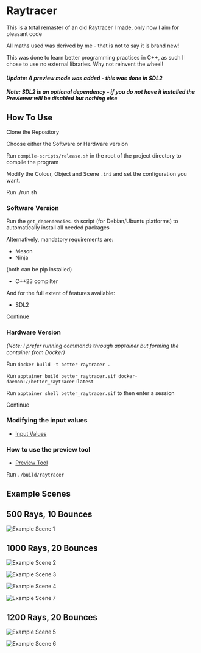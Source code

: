 # Raytracer
This is a total remaster of an old Raytracer I made, only now I aim for pleasant code

All maths used was derived by me - that is not to say it is brand new!

This was done to learn better programming practises in C++, as such I chose to use no external libraries. Why not reinvent the wheel! 

#### *Update: A preview mode was added - this was done in SDL2*

#### *Note: SDL2 is an optional dependency - if you do not have it installed the Previewer will be disabled but nothing else*

## How To Use 

Clone the Repository

Choose either the Software or Hardware version

Run `compile-scripts/release.sh` in the root of the project directory to compile the program

Modify the Colour, Object and Scene `.ini` and set the configuration you want.

Run ./run.sh 

### Software Version

Run the `get_dependencies.sh` script (for Debian/Ubuntu platforms) to automatically install all needed packages

Alternatively, mandatory requirements are:
- Meson
- Ninja
  
(both can be pip installed)
- C++23 compilter

And for the full extent of features available:
- SDL2

Continue

### Hardware Version
*(Note: I prefer running commands through apptainer but forming the container from Docker)*

Run `docker build -t better-raytracer .`

Run `apptainer build better_raytracer.sif docker-daemon://better_raytracer:latest`

Run `apptainer shell better_raytracer.sif` to then enter a session

Continue

### Modifying the input values 
* [Input Values](./instructions/ini_values.md)

### How to use the preview tool
* [Preview Tool](./instructions/preview_tool.md)

Run `./build/raytracer`

## Example Scenes

## 500 Rays, 10 Bounces 

![Example Scene 1](scenes/SimpleColour.png)

## 1000 Rays, 20 Bounces 

![Example Scene 2](scenes/RedSphereDarkRoom.png)

![Example Scene 3](scenes/StunningPink.png)

![Example Scene 4](scenes/DarkPinkRoom.png)

![Example Scene 7](scenes/BluePinkReflectiveSpheres.png)

## 1200 Rays, 20 Bounces

![Example Scene 5](scenes/MirrorsAllAround.png)

![Example Scene 6](scenes/UkriInfinite.png)


